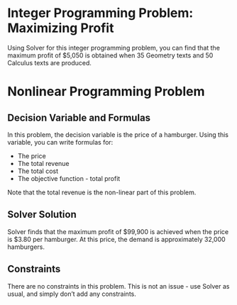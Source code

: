# Integer Programming Problem: Maximizing Profit

Using Solver for this integer programming problem, you can find that the maximum profit of $5,050 is obtained when 35 Geometry texts and 50 Calculus texts are produced. 


# Nonlinear Programming Problem
## Decision Variable and Formulas

In this problem, the decision variable is the price of a hamburger. Using this variable, you can write formulas for:

- The price
- The total revenue
- The total cost
- The objective function - total profit

Note that the total revenue is the non-linear part of this problem.

## Solver Solution

Solver finds that the maximum profit of $99,900 is achieved when the price is $3.80 per hamburger. At this price, the demand is approximately 32,000 hamburgers.

## Constraints

There are no constraints in this problem. This is not an issue - use Solver as usual, and simply don’t add any constraints. 


